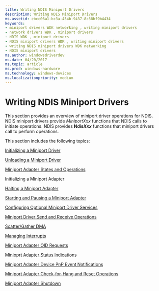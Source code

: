 ```yaml
---
title: Writing NDIS Miniport Drivers
description: Writing NDIS Miniport Drivers
ms.assetid: ebcc06a1-bc3a-454b-9437-8c38bf9b4434
keywords:
- miniport drivers WDK networking , writing miniport drivers
- network drivers WDK , miniport drivers
- NDIS WDK , miniport drivers
- NDIS miniport drivers WDK , writing miniport drivers
- writing NDIS miniport drivers WDK networking
- NDIS miniport drivers
ms.author: windowsdriverdev
ms.date: 04/20/2017
ms.topic: article
ms.prod: windows-hardware
ms.technology: windows-devices
ms.localizationpriority: medium
---
```


# Writing NDIS Miniport Drivers





This section provides an overview of miniport driver operations for NDIS. NDIS miniport drivers provide *MiniportXxx* functions that NDIS calls to initiate operations. NDIS provides **Ndis*Xxx*** functions that miniport drivers call to perform operations.

This section includes the following topics:

[Initializing a Miniport Driver](initializing-a-miniport-driver.md)

[Unloading a Miniport Driver](unloading-a-miniport-driver.md)

[Miniport Adapter States and Operations](miniport-adapter-states-and-operations.md)

[Initializing a Miniport Adapter](initializing-a-miniport-adapter.md)

[Halting a Miniport Adapter](halting-a-miniport-adapter.md)

[Starting and Pausing a Miniport Adapter](starting-and-pausing-a-miniport-adapter.md)

[Configuring Optional Miniport Driver Services](configuring-optional-miniport-driver-services.md)

[Miniport Driver Send and Receive Operations](miniport-driver-send-and-receive-operations.md)

[Scatter/Gather DMA](scatter-gather-dma2.md)

[Managing Interrupts](managing-interrupts.md)

[Miniport Adapter OID Requests](miniport-adapter-oid-requests.md)

[Minioprt Adapter Status Indications](miniport-adapter-status-indications.md)

[Miniport Adapter Device PnP Event Notifications](miniport-adapter-device-pnp-event-notifications.md)

[Miniport Adapter Check-for-Hang and Reset Operations](miniport-adapter-check-for-hang-and-reset-operations.md)

[Miniport Adapter Shutdown](miniport-adapter-shutdown.md)

 

 






